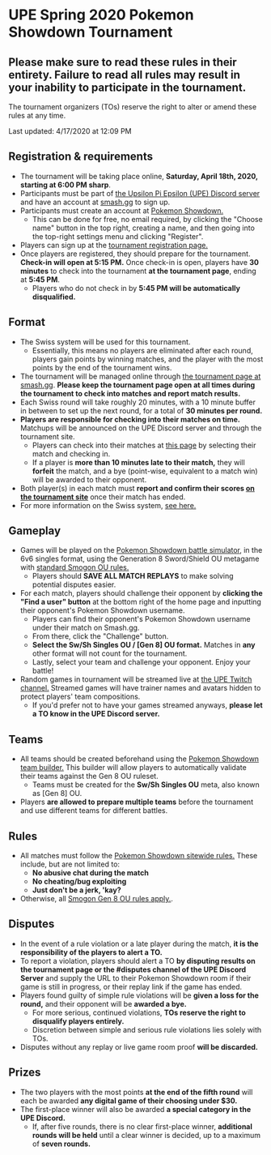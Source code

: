 # UPE Spring 2020 Pokemon Showdown Tournament

## **Please make sure to read these rules in their entirety. Failure to read all rules may result in your inability to participate in the tournament.**

The tournament organizers (TOs) reserve the right to alter or amend these rules at any time.

Last updated: 4/17/2020 at 12:09 PM

## Registration & requirements
* The tournament will be taking place online, **Saturday, April 18th, 2020, starting at 6:00 PM sharp**. 
* Participants must be part of [the Upsilon Pi Epsilon (UPE) Discord server](discord.gg/upefiu) and have an account at [smash.gg](https://smash.gg) to sign up.
* Participants must create an account at [Pokemon Showdown.](https://play.pokemonshowdown.com/) 
    * This can be done for free, no email required, by clicking the "Choose name" button in the top right, creating a name, and then going into the top-right settings menu and clicking "Register".  
* Players can sign up at the [tournament registration page.](https://smash.gg/tournament/upe-spring-2020-online-pokemon-showdown-tournament/register)
* Once players are registered, they should prepare for the tournament. **Check-in will open at 5:15 PM.** Once check-in is open, players have **30 minutes** to check into the tournament **at the tournament page**, ending at **5:45 PM**. 
    * Players who do not check in by **5:45 PM will be automatically disqualified.**

## Format
* The Swiss system will be used for this tournament. 
    * Essentially, this means no players are eliminated after each round, players gain points by winning matches, and the player with the most points by the end of the tournament wins.
* The tournament will be managed online through [the tournament page at smash.gg](https://smash.gg/tournament/upe2020pkmn). **Please keep the tournament page open at all times during the tournament to check into matches and report match results.**
* Each Swiss round will take roughly 20 minutes, with a 10 minute buffer in between to set up the next round, for a total of **30 minutes per round.**
* **Players are responsible for checking into their matches on time.** Matchups will be announced on the UPE Discord server and through the tournament site.
    * Players can check into their matches at [this page](https://smash.gg/tournament/upe2020pkmn/event/sword-shield-ou-pokemon-showdown-6v6-singles/brackets/794100/1274039) by selecting their match and checking in.
    * If a player is **more than 10 minutes late to their match,** they will **forfeit** the match, and a bye (point-wise, equivalent to a match win) will be awarded to their opponent.
* Both player(s) in each match must **report and confirm their scores [on the tournament site](https://smash.gg/tournament/upe2020pkmn/event/sword-shield-ou-pokemon-showdown-6v6-singles/brackets/794100/1274039)** once their match has ended.
* For more information on the Swiss system, [see here.](https://help.smash.gg/en/articles/1465720-swiss-on-smash-gg)

## Gameplay
* Games will be played on the [Pokemon Showdown battle simulator](https://play.pokemonshowdown.com/), in the 6v6 singles format, using the Generation 8 Sword/Shield OU metagame with [standard Smogon OU rules.](https://www.smogon.com/dex/ss/formats/ou/)
    * Players should **SAVE ALL MATCH REPLAYS** to make solving potential disputes easier.
* For each match, players should challenge their opponent by **clicking the "Find a user" button** at the bottom right of the home page and inputting their opponent's Pokemon Showdown username.
    * Players can find their opponent's Pokemon Showdown username under their match on Smash.gg.
    * From there, click the "Challenge" button. 
    * **Select the Sw/Sh Singles OU / [Gen 8] OU format.** Matches in **any** other format will not count for the tournament.
    * Lastly, select your team and challenge your opponent. Enjoy your battle!
* Random games in tournament will be streamed live at [the UPE Twitch channel.](htpts://twitch.tv/upefiu) Streamed games will have trainer names and avatars hidden to protect players' team compositions.
    * If you'd prefer not to have your games streamed anyways, **please let a TO know in the UPE Discord server.**

## Teams
* All teams should be created beforehand using the [Pokemon Showdown team builder.](https://play.pokemonshowdown.com/teambuilder) This builder will allow players to automatically validate their teams against the Gen 8 OU ruleset.
    * Teams must be created for the **Sw/Sh Singles OU** meta, also known as [Gen 8] OU.
* Players **are allowed to prepare multiple teams** before the tournament and use different teams for different battles.

## Rules
* All matches must follow the [Pokemon Showdown sitewide rules.](https://pokemonshowdown.com/rules) These include, but are not limited to:
    * **No abusive chat during the match**
    * **No cheating/bug exploiting**
    * **Just don't be a jerk, 'kay?**
* Otherwise, all [Smogon Gen 8 OU rules apply.](https://www.smogon.com/dex/ss/formats/ou/).

## Disputes
* In the event of a rule violation or a late player during the match, **it is the responsibility of the players to alert a TO.**
* To report a violation, players should alert a TO **by disputing results on the tournament page or the #disputes channel of the UPE Discord Server** and supply the URL to their Pokemon Showdown room if their game is still in progress, or their replay link if the game has ended.
* Players found guilty of simple rule violations will be **given a loss for the round,** and their opponent will be **awarded a bye.**
    * For more serious, continued violations, **TOs reserve the right to disqualify players entirely.**
    * Discretion between simple and serious rule violations lies solely with TOs.
* Disputes without any replay or live game room proof **will be discarded.**

## Prizes
* The two players with the most points **at the end of the fifth round** will each be awarded **any digital game of their choosing under $30.**
* The first-place winner will also be awarded **a special category in the UPE Discord.**
    * If, after five rounds, there is no clear first-place winner, **additional rounds will be held** until a clear winner is decided, up to a maximum of **seven rounds.**